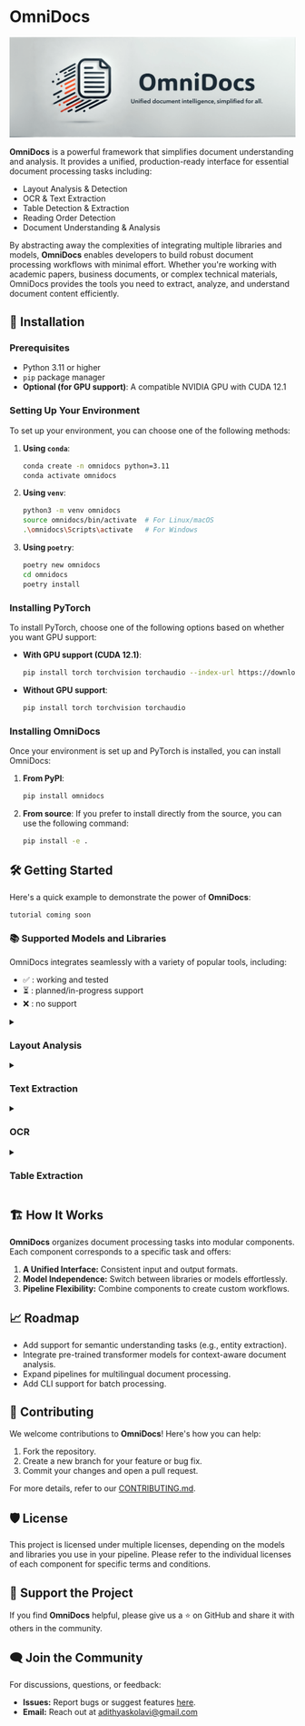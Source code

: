 # OmniDocs

![DodFusion Banner](https://raw.githubusercontent.com/adithya-s-k/Omnidocs/refs/heads/main/assets/omnidocs_banner.png)

**OmniDocs** is a powerful framework that simplifies document understanding and analysis. It provides a unified, production-ready interface for essential document processing tasks including:

- Layout Analysis & Detection
- OCR & Text Extraction
- Table Detection & Extraction
- Reading Order Detection
- Document Understanding & Analysis

By abstracting away the complexities of integrating multiple libraries and models, **OmniDocs** enables developers to build robust document processing workflows with minimal effort. Whether you're working with academic papers, business documents, or complex technical materials, OmniDocs provides the tools you need to extract, analyze, and understand document content efficiently.
<!-- 
## 📚 Tasks

✅ Layout Detection
⏳ Text Detection and Extraction
⏳ OCR (Optical Character Recognition)
⏳ Table Extraction
⏳ Reading Order Detection
⏳ Image Captioning
⏳ Chart Understanding
⏳ Math Expression Recognition
⏳ One Stage Document Understanding
⏳ Multi Modal Document Understanding (Vision Language Models)


## Workflows
⏳ PDF to Markdown -->

## 🔧 Installation

### Prerequisites

- Python 3.11 or higher
- `pip` package manager
- **Optional (for GPU support)**: A compatible NVIDIA GPU with CUDA 12.1

### Setting Up Your Environment

To set up your environment, you can choose one of the following methods:

1. **Using `conda`**:
   ```bash
   conda create -n omnidocs python=3.11
   conda activate omnidocs
   ```

2. **Using `venv`**:
   ```bash
   python3 -m venv omnidocs
   source omnidocs/bin/activate  # For Linux/macOS
   .\omnidocs\Scripts\activate   # For Windows
   ```

3. **Using `poetry`**:
   ```bash
   poetry new omnidocs
   cd omnidocs
   poetry install
   ```

### Installing PyTorch

To install PyTorch, choose one of the following options based on whether you want GPU support:

- **With GPU support (CUDA 12.1)**:
   ```bash
   pip install torch torchvision torchaudio --index-url https://download.pytorch.org/whl/cu121
   ```

- **Without GPU support**:
   ```bash
   pip install torch torchvision torchaudio
   ```

### Installing OmniDocs

Once your environment is set up and PyTorch is installed, you can install OmniDocs:

1. **From PyPI**:
   ```bash
   pip install omnidocs
   ```

2. **From source**:
   If you prefer to install directly from the source, you can use the following command:
   ```bash
   pip install -e .
   ```

## 🛠️ Getting Started

Here's a quick example to demonstrate the power of **OmniDocs**:

```python
tutorial coming soon
```

<h3>📚 Supported Models and Libraries</h3>

OmniDocs integrates seamlessly with a variety of popular tools, including:

- ✅ : working and tested
- ⏳ : planned/in-progress support
- ❌ : no support

<details>
  <summary><h3>Layout Analysis</h3></summary>
  
   <table border="1" cellpadding="5" cellspacing="0" style="width:100%; border-collapse: collapse;">
      <thead>
         <tr>
               <th>Detection Model</th>
               <th>Source</th>
               <th>License</th>
               <th>CPU</th>
               <th>GPU</th>
               <th>Info</th>
         </tr>
      </thead>
      <tbody>
         <tr>
               <td><strong>✅DocLayout YOLO</strong></td>
               <td><a href="https://github.com/opendatalab/DocLayout-YOLO" target="_blank">GitHub - DocLayout-YOLO</a></td>
               <td><a href="https://github.com/opendatalab/DocLayout-YOLO/blob/main/LICENSE" target="_blank">AGPL-3.0</a></td>
               <td>⏳</td>
               <td>✅</td>
               <td>A robust layout detection model based on YOLO-v10, designed for diverse document types.</td>
         </tr>
         <tr>
               <td><strong>✅PPStructure (Paddle OCR)</strong></td>
               <td><a href="https://github.com/PaddlePaddle/PaddleOCR" target="_blank">GitHub - PaddleOCR</a></td>
               <td><a href="https://github.com/PaddlePaddle/PaddleOCR/blob/release/2.6/LICENSE" target="_blank">Apache 2.0</a></td>
               <td>✅</td>
               <td>✅</td>
               <td>An OCR tool that supports multiple languages and provides layout detection capabilities.</td>
         </tr>
         <tr>
               <td><strong>✅RT DETR (Docling)</strong></td>
               <td><a href="https://github.com/topics/rt-detr" target="_blank">GitHub - RT-DETR</a></td>
               <td><a href="https://opensource.org/licenses/MIT" target="_blank">MIT</a></td>
               <td>⏳</td>
               <td>✅</td>
               <td>Implementation of RT-DETR, a real-time detection transformer focusing on object detection tasks.</td>
         </tr>
         <tr>
               <td><strong>✅Florence-2-DocLayNet-Fixed</strong></td>
               <td><a href="https://huggingface.co/yifeihu/Florence-2-DocLayNet-Fixed" target="_blank">Hugging Face - Florence-2-DocLayNet-Fixed</a></td>
               <td><a href="https://opensource.org/licenses/MIT" target="_blank">MIT</a></td>
               <td>❌</td>
               <td>✅</td>
               <td>Fine-tuned model for document layout analysis, improving bounding box accuracy in document images.</td>
         </tr>
         <tr>
               <td><strong>✅Surya Layout</strong></td>
               <td><a href="https://github.com/VikParuchuri/surya" target="_blank">GitHub - Surya</a></td>
               <td><a href="https://www.gnu.org/licenses/gpl-3.0.html" target="_blank">GPL-3.0-or-later</a></td>
               <td>✅</td>
               <td>✅</td>
               <td>OCR and layout analysis tool supporting 90+ languages, including reading order and table recognition.</td>
         </tr>
         <tr>
               <td><strong>⏳Layout LM V3</strong></td>
               <td><a href="https://huggingface.co/microsoft/layoutlmv3-base" target="_blank">Hugging Face - LayoutLMv3</a></td>
               <td><a href="https://creativecommons.org/licenses/by-nc-sa/4.0/" target="_blank">CC BY-NC-SA 4.0</a></td>
               <td>⏳</td>
               <td>⏳</td>
               <td>A pre-trained multimodal Transformer for Document AI, effective for various document understanding tasks.</td>
         </tr>
         <tr>
               <td><strong>⏳Fast / Faster R CNN / MR CNN</strong></td>
               <td><a href="https://github.com/rbgirshick/py-faster-rcnn" target="_blank">GitHub - Faster R-CNN</a></td>
               <td><a href="https://opensource.org/licenses/MIT" target="_blank">MIT</a></td>
               <td>⏳</td>
               <td>⏳</td>
               <td>A library implementing the Faster R-CNN architecture for object detection, widely used in layout tasks.</td>
         </tr>
      </tbody>
   </table>

</details>

<details>
  <summary><h3>Text Extraction</h3></summary>
  
   <table border="1" cellpadding="5" cellspacing="0" style="width:100%; border-collapse: collapse;">
      <thead>
         <tr>
               <th>Extraction Libraries</th>
               <th>Source</th>
               <th>License</th>
               <th>CPU</th>
               <th>GPU</th>
               <th>Info</th>
         </tr>
      </thead>
      <tbody>
         <tr>
         <td>PyPDF2</td>
         <td><a href="https://github.com/py-pdf/PyPDF2" target="_blank">GitHub - PyPDF2</a></td>
         <td><a href="https://github.com/py-pdf/pypdf?tab=License-1-ov-file#readme" target="_blank">MIT</a></td>
         <td>✅</td>
         <td>✅</td>
         <td>A library for extracting text from PDFs.</td>
         </tr>
         <tr>
         <td>PyMuPDF</td>
         <td><a href="https://github.com/pymupdf/PyMuPDF" target="_blank">GitHub - PyMuPDF</a></td>
         <td><a href="https://github.com/pymupdf/PyMuPDF?tab=AGPL-3.0-1-ov-file#readme" target="_blank">MIT</a></td>
         <td>✅</td>
         <td>✅</td>
         <td>A library for extracting text from PDFs.</td>
         </tr>
         <tr>
         <td>pdfplumber</td>
         <td><a href="https://github.com/jsvine/pdfplumber" target="_blank">GitHub - pdfplumber</a></td>
         <td><a href="https://github.com/jsvine/pdfplumber?tab=MIT-1-ov-file#readme" target="_blank">MIT</a></td>
         <td>✅</td>
         <td>✅</td>
         <td>A library for extracting text from PDFs.</td>
         </tr>
         <td>Docling Parse</td>
         <td><a href="https://github.com/DS4SD/docling-parse" target="_blank">GitHub - Docling</a></td>
         <td><a href="https://opensource.org/licenses/MIT" target="_blank">MIT</a></td>
         <td>⏳</td>
         <td>⏳</td>
         <td>A library for extracting text from PDFs.</td>
      </tbody>
   </table>

</details>

<details>
<summary><h3>OCR</h3></summary>
<table border="1" cellpadding="5" cellspacing="0" style="width:100%; border-collapse: collapse;">
      <thead>
         <tr>
               <th>OCR Library</th>
               <th>Source</th>
               <th>License</th>
               <th>CPU</th>
               <th>GPU</th>
               <th>Info</th>
         </tr>
      </thead>
      <tbody>
         <tr>
         <td>Paddle OCR</td>
         <td><a href="https://github.com/PaddlePaddle/PaddleOCR" target="_blank">GitHub - PaddleOCR</a></td>
         <td><a href="https://github.com/PaddlePaddle/PaddleOCR/blob/release/2.6/LICENSE" target="_blank">Apache 2.0</a></td>
         <td>✅</td>
         <td>✅</td>
         <td>An OCR tool that supports multiple languages and provides layout detection capabilities.</td>
         </tr>
         <tr>
         <td>Tesseract</td>
         <td><a href="https://github.com/tesseract-ocr/tesseract" target="_blank">GitHub - Tesseract</a></td>
         <td><a href="https://opensource.org/licenses/BSD-3-Clause" target="_blank">BSD-3-Clause</a></td>
         <td>✅</td>
         <td>✅</td>
         <td>An open-source OCR engine that supports multiple languages and is widely used for text extraction from images.</td>
         </tr>
         <tr>
         <td>EasyOCR</td>
         <td><a href="https://github.com/JaidedAI/EasyOCR" target="_blank">GitHub - EasyOCR</a></td>
         <td><a href="https://opensource.org/licenses/MIT" target="_blank">MIT</a></td>
         <td>✅</td>
         <td>✅</td>
         <td>A simple and easy-to-use OCR library that supports multiple languages and is built on PyTorch.</td>
         </tr>
      </tbody>
</table>


</details>

<details>
  <summary><h3>Table Extraction</h3></summary>
  
   <table border="1" cellpadding="5" cellspacing="0" style="width:100%; border-collapse: collapse;">
      <thead>
         <tr>
               <th>Extraction Libraries/Models</th>
               <th>Source</th>
               <th>License</th>
               <th>CPU</th>
               <th>GPU</th>
               <th>Info</th>
         </tr>
         </thead>
         <tbody>
         <tr>
         <td>PPStructure (Paddle OCR)</td>
         <td><a href="https://github.com/PaddlePaddle/PaddleOCR" target="_blank">GitHub - PaddleOCR</a></td>
         <td><a href="https://github.com/PaddlePaddle/PaddleOCR/blob/release/2.6/LICENSE" target="_blank">Apache 2.0</a></td>
         <td>✅</td>
         <td>✅</td>
         <td>An OCR tool that supports multiple languages and provides layout detection capabilities.</td>
         </tr>
         <tr>
         <td>Camelot</td>
         <td><a href="https://github.com/camelot-dev/camelot" target="_blank">GitHub - Camelot</a></td>
         <td><a href="https://github.com/camelot-dev/camelot/blob/main/LICENSE" target="_blank">MIT</a></td>
         <td>✅</td>
         <td>✅</td>
         <td>A Python library for extracting tables from PDFs.</td>
         </tr>
         <tr>
         <td>Tabula</td>
         <td><a href="https://github.com/tabulapdf/tabula" target="_blank">GitHub - Tabula</a></td>
         <td><a href="https://github.com/tabulapdf/tabula/blob/master/LICENSE" target="_blank">MIT</a></td>
         <td>✅</td>
         <td>✅</td>
         <td>A tool for extracting tables from PDFs.</td>
         </tr>
         <tr>
         <td>Table Transformer</td>
         <td><a href="https://github.com/microsoft/table-transformer" target="_blank">GitHub - Table Transformer</a></td>
         <td><a href="https://github.com/microsoft/table-transformer/blob/main/LICENSE" target="_blank">MIT</a></td>
         <td>⏳</td>
         <td>⏳</td>
         <td>A transformer model for table extraction.</td>
         </tr>
         <tr>
         <td>TableFormer (Docling)</td>
         <td><a href="https://github.com/DS4SD/docling-ibm-models" target="_blank">GitHub - Docling</a></td>
         <td><a href="https://opensource.org/licenses/MIT" target="_blank">MIT</a></td>
         <td>⏳</td>
         <td>⏳</td>
         <td>A transformer model for table extraction.</td>
         </tr>
         </tbody>
   </table>

</details>



## 🏗️ How It Works

**OmniDocs** organizes document processing tasks into modular components. Each component corresponds to a specific task and offers:

1. **A Unified Interface:** Consistent input and output formats.
2. **Model Independence:** Switch between libraries or models effortlessly.
3. **Pipeline Flexibility:** Combine components to create custom workflows.

## 📈 Roadmap

- Add support for semantic understanding tasks (e.g., entity extraction).
- Integrate pre-trained transformer models for context-aware document analysis.
- Expand pipelines for multilingual document processing.
- Add CLI support for batch processing.

## 🤝 Contributing

We welcome contributions to **OmniDocs**! Here's how you can help:

1. Fork the repository.
2. Create a new branch for your feature or bug fix.
3. Commit your changes and open a pull request.

For more details, refer to our [CONTRIBUTING.md](https://www.notion.so/CONTRIBUTING.md).

## 🛡️ License

This project is licensed under multiple licenses, depending on the models and libraries you use in your pipeline. Please refer to the individual licenses of each component for specific terms and conditions.

## 🌟 Support the Project

If you find **OmniDocs** helpful, please give us a ⭐ on GitHub and share it with others in the community.

## 🗨️ Join the Community

For discussions, questions, or feedback:

- **Issues:** Report bugs or suggest features [here](https://github.com/adithya-s-k/OmniDocs/issues).
- **Email:** Reach out at adithyaskolavi@gmail.com
